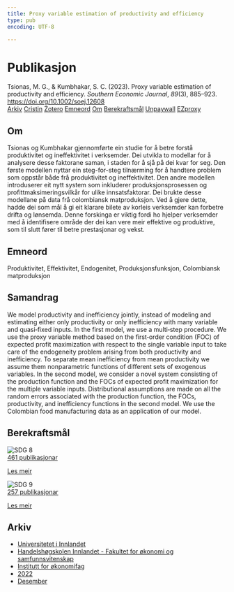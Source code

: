 ```yaml
---
title: Proxy variable estimation of productivity and efficiency
type: pub
encoding: UTF-8

---
```

<h1>Publikasjon</h1>
<article id="csl-bib-container-VGJVF5LW" class="csl-bib-container">
  <div class="csl-bib-body"> <div class="csl-entry">Tsionas, M. G., &#38; Kumbhakar, S. C. (2023). Proxy variable estimation of productivity and efficiency. <i>Southern Economic Journal</i>, <i>89</i>(3), 885–923. <a href="https://doi.org/10.1002/soej.12608">https://doi.org/10.1002/soej.12608</a></div> </div>
  <div class="csl-bib-buttons">
    <a href="#taxonomy-article-VGJVF5LW" alt="archive" class="csl-bib-button">Arkiv</a>
    <a href="https://app.cristin.no/results/show.jsf?id=2089238" alt="Cristin" class="csl-bib-button">Cristin</a>
    <a href="http://zotero.org/groups/5881554/items/VGJVF5LW" alt="Zotero" class="csl-bib-button">Zotero</a>
    <a href="#keywords-article-VGJVF5LW" alt="keywords" class="csl-bib-button">Emneord</a>
    <a href="#about-article-VGJVF5LW" alt="about_pub" class="csl-bib-button">Om</a>
    <a href="#sdg-article-VGJVF5LW" alt="sdg" class="csl-bib-button">Berekraftsmål</a>
    <a href="https://doi.org/10.1002/soej.12608" alt="Unpaywall" class="csl-bib-button">Unpaywall</a>
    <a href="https://doi.org/10.1002/soej.12608" alt="EZproxy" class="csl-bib-button">EZproxy</a>
  </div>
  <div id="csl-bib-meta-container-VGJVF5LW"></div>
</article>
<div id="csl-bib-meta-VGJVF5LW" class="csl-bib-meta">
  <article id="about-article-VGJVF5LW" class="about_pub-article">
    <h1>Om</h1>
    Tsionas og Kumbhakar gjennomførte ein studie for å betre forstå produktivitet og ineffektivitet i verksemder. Dei utvikla to modellar for å analysere desse faktorane saman, i staden for å sjå på dei kvar for seg. Den første modellen nyttar ein steg-for-steg tilnærming for å handtere problem som oppstår både frå produktivitet og ineffektivitet. Den andre modellen introduserer eit nytt system som inkluderer produksjonsprosessen og profittmaksimeringsvilkår for ulike innsatsfaktorar. Dei brukte desse modellane på data frå colombiansk matproduksjon. Ved å gjere dette, hadde dei som mål å gi eit klarare bilete av korleis verksemder kan forbetre drifta og lønsemda. Denne forskinga er viktig fordi ho hjelper verksemder med å identifisere område der dei kan vere meir effektive og produktive, som til slutt fører til betre prestasjonar og vekst.
  </article>
  <article id="keywords-article-VGJVF5LW" class="keywords-article">
    <h1>Emneord</h1>
    Produktivitet, Effektivitet, Endogenitet, Produksjonsfunksjon, Colombiansk matproduksjon
  </article>
  <article id="abstract-article-VGJVF5LW" class="abstract-article">
    <h1>Samandrag</h1>
    We model productivity and inefficiency jointly, instead of modeling and estimating either only productivity or only inefficiency with many variable and quasi‐fixed inputs. In the first model, we use a multi‐step procedure. We use the proxy variable method based on the first‐order condition (FOC) of expected profit maximization with respect to the single variable input to take care of the endogeneity problem arising from both productivity and inefficiency. To separate mean inefficiency from mean productivity we assume them nonparametric functions of different sets of exogenous variables. In the second model, we consider a novel system consisting of the production function and the FOCs of expected profit maximization for the multiple variable inputs. Distributional assumptions are made on all the random errors associated with the production function, the FOCs, productivity, and inefficiency functions in the second model. We use the Colombian food manufacturing data as an application of our model.
  </article>
  <article id="sdg-article-VGJVF5LW" class="sdg-article">
    <h1>Berekraftsmål</h1>
    <div class="sdg-container"><div id="sdg8" class="sdg">
        <img src="{{< params subfolder >}}images/sdg/sdg08_nn.png" class="image" alt="SDG 8">
        <div class="sdg-overlay">
          <a href="/nn/archive/?key=?sdg=8#archive" class="sdg-publication-count"><span>461</span> publikasjonar</a>
          <p><a href="https://fn.no/om-fn/fns-baerekraftsmaal/anstendig-arbeid-og-oekonomisk-vekst?lang=nno-NO" class="sdg-read-more">Les meir</a></p>
        </div>
      </div> <div id="sdg9" class="sdg">
        <img src="{{< params subfolder >}}images/sdg/sdg09_nn.png" class="image" alt="SDG 9">
        <div class="sdg-overlay">
          <a href="/nn/archive/?key=?sdg=9#archive" class="sdg-publication-count"><span>257</span> publikasjonar</a>
          <p><a href="https://fn.no/om-fn/fns-baerekraftsmaal/industri-innovasjon-og-infrastruktur?lang=nno-NO" class="sdg-read-more">Les meir</a></p>
        </div>
      </div></div>
  </article>
  <article id="taxonomy-article-VGJVF5LW" class="taxonomy-article">
    <h1>Arkiv</h1>
    <ul>
      <li>
        <a href="/nn/archive/?key=3DCRN523">Universitetet i Innlandet</a>
      </li>
      <li>
        <a href="/nn/archive/?key=DU8Q9LN9">Handelshøgskolen Innlandet - Fakultet for økonomi og samfunnsvitenskap</a>
      </li>
      <li>
        <a href="/nn/archive/?key=3IQA89I8">Institutt for økonomifag</a>
      </li>
      <li>
        <a href="/nn/archive/?key=6THNNMZZ">2022</a>
      </li>
      <li>
        <a href="/nn/archive/?key=BXLDSM7Q">Desember</a>
      </li>
    </ul>
  </article>
</div>
